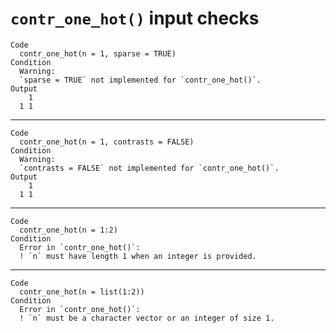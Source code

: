 # `contr_one_hot()` input checks

    Code
      contr_one_hot(n = 1, sparse = TRUE)
    Condition
      Warning:
      `sparse = TRUE` not implemented for `contr_one_hot()`.
    Output
        1
      1 1

---

    Code
      contr_one_hot(n = 1, contrasts = FALSE)
    Condition
      Warning:
      `contrasts = FALSE` not implemented for `contr_one_hot()`.
    Output
        1
      1 1

---

    Code
      contr_one_hot(n = 1:2)
    Condition
      Error in `contr_one_hot()`:
      ! `n` must have length 1 when an integer is provided.

---

    Code
      contr_one_hot(n = list(1:2))
    Condition
      Error in `contr_one_hot()`:
      ! `n` must be a character vector or an integer of size 1.

